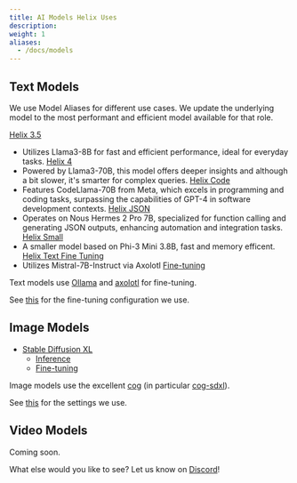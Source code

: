 ```yaml
---
title: AI Models Helix Uses
description:
weight: 1
aliases:
  - /docs/models
---
```


## Text Models

We use Model Aliases for different use cases. We update the underlying model to the most performant and efficient model available for that role.

[Helix 3.5](https://huggingface.co/meta-llama/Meta-Llama-3-8B-Instruct)
  * Utilizes Llama3-8B for fast and efficient performance, ideal for everyday tasks.
[Helix 4](https://huggingface.co/meta-llama/Meta-Llama-3-70B-Instruct)
  * Powered by Llama3-70B, this model offers deeper insights and although a bit slower, it's smarter for complex queries.
[Helix Code](https://huggingface.co/meta-llama/CodeLlama-70b-hf)
  * Features CodeLlama-70B from Meta, which excels in programming and coding tasks, surpassing the capabilities of GPT-4 in software development contexts.
[Helix JSON](https://huggingface.co/NousResearch/Hermes-2-Pro-Mistral-7B)
  * Operates on Nous Hermes 2 Pro 7B, specialized for function calling and generating JSON outputs, enhancing automation and integration tasks.
[Helix Small](https://huggingface.co/microsoft/Phi-3-mini-128k-instruct)
  * A smaller model based on Phi-3 Mini 3.8B, fast and memory efficent.
[Helix Text Fine Tuning](https://huggingface.co/mistralai/Mistral-7B-Instruct-v0.1)
  * Utilizes Mistral-7B-Instruct via Axolotl [Fine-tuning](/docs/text-finetuning)

Text models use [Ollama](https://ollama.com/) and [axolotl](https://github.com/OpenAccess-AI-Collective/axolotl) for fine-tuning.

See [this](https://github.com/lukemarsden/axolotl/blob/new-long-running/helix-mistral-instruct-v1.yml) for the fine-tuning configuration we use.

## Image Models

* [Stable Diffusion XL](https://huggingface.co/stabilityai/stable-diffusion-xl-base-1.0)
  * [Inference](/docs/image-inference)
  * [Fine-tuning](/docs/image-finetuning)

Image models use the excellent [cog](https://github.com/replicate/cog) (in particular [cog-sdxl](https://github.com/replicate/cog-sdxl)).

See [this](https://github.com/helixml/helix/blob/main/cog/helix_cog_wrapper.py) for the settings we use.

## Video Models

Coming soon.

What else would you like to see? Let us know on [Discord](https://discord.gg/VJftd844GE)!